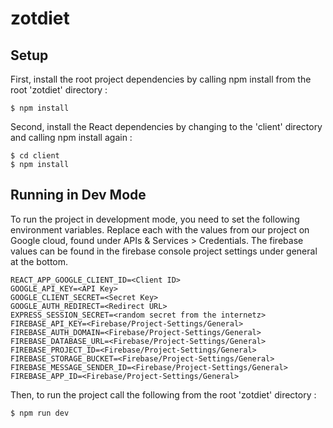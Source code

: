 # zotdiet

## Setup
First, install the root project dependencies by calling npm install from the root 'zotdiet' directory :
```
$ npm install
```

Second, install the React dependencies by changing to the 'client' directory and calling npm install again :
 ```
$ cd client
$ npm install
```

## Running in Dev Mode
To run the project in development mode, you need to set the following environment variables. Replace each <value>
with the values from our project on Google cloud, found under APIs & Services > Credentials. The firebase values
can be found in the firebase console project settings under general at the bottom.
```
REACT_APP_GOOGLE_CLIENT_ID=<Client ID>
GOOGLE_API_KEY=<API Key>
GOOGLE_CLIENT_SECRET=<Secret Key>
GOOGLE_AUTH_REDIRECT=<Redirect URL>
EXPRESS_SESSION_SECRET=<random secret from the internetz>
FIREBASE_API_KEY=<Firebase/Project-Settings/General>
FIREBASE_AUTH_DOMAIN=<Firebase/Project-Settings/General>
FIREBASE_DATABASE_URL=<Firebase/Project-Settings/General>
FIREBASE_PROJECT_ID=<Firebase/Project-Settings/General>
FIREBASE_STORAGE_BUCKET=<Firebase/Project-Settings/General>
FIREBASE_MESSAGE_SENDER_ID=<Firebase/Project-Settings/General>
FIREBASE_APP_ID=<Firebase/Project-Settings/General>
```

Then, to run the project call the following from the root 'zotdiet' directory :
```
$ npm run dev
```
